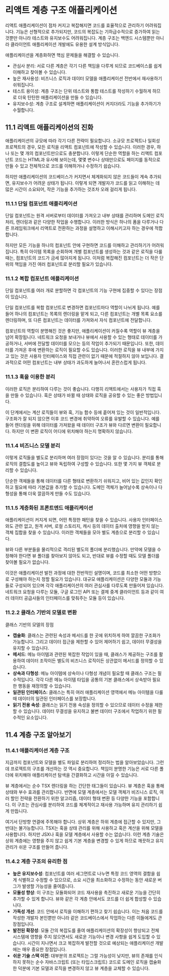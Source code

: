 # 리액트 계층 구조 애플리케이션

리액트 애플리케이션이 점차 커지고 복잡해지면 코드를 효율적으로 관리하기 어려워집니다. 기능은 선형적으로 추가되지만, 코드의 복잡도는 기하급수적으로 증가하여 읽는 것뿐만 아니라 테스트와 유지보수도 어려워집니다. 계층 구조는 백엔드 시스템뿐만 아니라 클라이언트 애플리케이션 개발에도 유용한 설계 방식입니다.

애플리케이션을 계층화하면 핵심 문제들을 해결할 수 있습니다.

- 관심사 분리: 서로 다른 계층은 각기 다른 책임을 다루게 되므로 코드베이스를 쉽게 이해하고 찾아볼 수 있습니다.
- 높은 재사용성: 비즈니스 로직과 데이터 모델을 애플리케이션 전반에서 재사용하기 쉬워집니다.
- 테스트 용이성: 계층 구조는 단위 테스트와 통합 테스트를 작성하기 수월하게 하므로 더욱 탄탄한 애플리케이션을 만들 수 있습니다.
- 유지보수성: 계층 구조로 설계하면 애플리케이션이 커지더라도 기능을 추가하기가 수월합니다.

## 11.1 리액트 애플리케이션의 진화

애플리케이션의 규모에 따라 각기 다른 전략이 필요합니다. 소규모 프로젝트나 일회성 프로젝트의 경우, 모든 로직을 리액트 컴포넌트에 작성할 수 있습니다. 이러한 경우, 하나 또는 몇 개의 컴포넌트만으로도 충분합니다. 이렇게 단순한 역할을 하는 리액트 컴포넌트 코드는 HTML과 유사해 보이는데, 몇몇 변수나 상태만으로도 페이지를 동적으로 만들 수 있고 전체적으로 코드를 이해하거나 수정하기 쉽습니다.

하지만 애플리케이션의 코드베이스가 커지면서 체계화되지 않은 코드들이 계속 추가되면, 유지보수가 어려운 상태가 됩니다. 이렇게 되면 개발자가 코드를 읽고 이해하는 데 많은 시간이 소요되어, 작은 기능을 추가하는 것조차 오래 걸리게 됩니다.

### 11.1.1 단일 컴포넌트 애플리케이션

단일 컴포넌트는 원격 서버로부터 데이터를 가져오고 내부 상태를 관리하며 도메인 로직 처리, 렌더링과 같은 다양한 작업을 수행합니다. 이러한 방식은 하나의 폼을 다루거나 다른 프레임워크에서 리액트로 전환하는 과정을 설명하고 이해시키고자 하는 경우에 적합합니다.

하지만 모든 기능을 하나의 컴포넌트 안에 구현하면 코드를 이해하고 관리하기가 어려워집니다. 특히 아이템 목록을 순회하며 개별 컴포넌트를 생성하는 것과 같은 로직을 다룰 때는, 컴포넌트의 코드가 금세 많아지게 됩니다. 이처럼 복잡해진 컴포넌트는 더 작은 단위의 책임을 가진 여러 컴포넌트로 분리할 필요가 있습니다.

### 11.1.2 복합 컴포넌트 애플리케이션

단일 컴포넌트를 여러 개로 분할하면 각 컴포넌트의 기능 구현에 집중할 수 있다는 장점이 있습니다.

단일 컴포넌트를 복합 컴포넌트로 변경하면 컴포넌트마다 역할이 나뉘게 됩니다. 예를 들어 하나의 컴포넌트는 목록의 렌더링을 맡게 되고, 다른 컴포넌트는 개별 목록 요소를 렌더링하며, 또 다른 컴포넌트는 데이터를 가져와서 자식 컴포넌트에 전달합니다.

컴포넌트의 역할이 분명해진 것은 좋지만, 애플리케이션이 커질수록 역할이 뷰 계층을 넘어 확장됩니다. 네트워크 요청을 보내거나 뷰에서 사용할 수 있는 형태로 데이터를 가공하거나, 서버에 전달할 데이터를 모으는 등의 작업이 추가되기 때문입니다. 또한, 데이터를 가져온 후에 변환하는 로직이 필요할 수도 있습니다. 이러한 로직을 뷰 내부에 가지고 있는 것은 사용자 인터페이스와 직접 관련이 없기 때문에 적절하지 않아 보입니다. 결과적으로 어떤 컴포넌트는 내부 상태가 과도하게 늘어나서 혼란스럽게 됩니다.

### 11.1.3 훅을 이용한 분리

이러한 로직은 분리하여 다루는 것이 좋습니다. 다행히 리액트에서는 사용자가 직접 훅을 만들 수 있습니다. 훅은 상태가 바뀔 때 상태와 로직을 공유할 수 있는 좋은 방법입니다.

이 단계에서는 계산 로직들이 뷰와 훅, 기능 함수 등에 흩어져 있는 것이 일반적입니다. 구조화가 잘 되지 않으면 이후 코드 변경에 취약하여 오류를 유발할 수 있습니다. 예를 들어 렌더링을 위해 데이터를 가져왔을 때 데이터 구조가 뷰와 다르면 변환이 필요합니다. 하지만 이 변환 로직이 어디에 위치해야 하는지 명확하지 않습니다.

### 11.1.4 비즈니스 모델 분리

이렇게 로직들을 별도로 분리하며 여러 장점이 있다는 것을 알 수 있습니다. 분리를 통해 로직의 결합도를 높이고 뷰와 독립하여 구성할 수 있습니다. 또한 몇 가지 뷰 객체로 분리할 수 있습니다.

단순한 객체들을 통해 데이터를 다른 형태로 변환하기 쉬워지고, 비어 있는 값인지 확인하고 필요에 따라 기본값을 추가할 수 있습니다. 도메인 객체가 늘어날수록 상속이나 다형성을 통해 더욱 깔끔하게 만들 수도 있습니다.

### 11.1.5 계층화된 프론트엔드 애플리케이션

애플리케이션이 커지게 되면, 어떤 특정한 패턴을 찾을 수 있습니다. 사용자 인터페이스와도 관련 없고, 원격 서버, 로컬 스토리지, 캐시 등의 데이터 출처에 영향을 받지 않는 객체 집합을 찾을 수 있습니다. 이러한 객체들을 모아 별도 계층으로 분리할 수 있습니다.

뷰와 다른 부분들을 물리적으로 격리된 별도의 폴더에 분리했습니다. 만약에 모델을 수정해야 한다면 뷰 폴더를 찾아보지 않아도 되고, 반대로 뷰를 수정할 때도 모델 폴더를 찾아볼 필요가 없습니다.

이것은 애플리케이션 발전 과정에 대한 전반적인 설명이며, 코드를 최소한 어떤 방향으로 구성해야 하는지 정할 필요가 있습니다. 대규모 애플리케이션은 다양한 모듈과 기능들로 구성되어 있으며 각각 애플리케이션의 여러 관심사를 다루도록 만들어져 있습니다. 네트워크 요청을 다루는 모듈, 구글 로그인 API 또는 결제 중계 클라이언트 등과 같이 여러 데이터 공급사들의 인터페이스를 맞춰주는 모듈 등이 있습니다.

### 11.2.2 클래스 기반의 모델로 변환

클래스 기반의 모델의 장점

- **캡슐화**: 클래스는 관련된 속성과 메서드를 한 곳에 위치하게 하여 깔끔한 구조화가 가능합니다. 그리고 데이터 접근을 제한할 수 있어 제어하기 쉽고, 데이터 무결성을 유지할 수 있습니다.
- **메서드**: 메뉴 아이템과 관련된 복잡한 작업이 있을 때, 클래스가 제공하는 구조를 활용하여 데이터 조작이든 별도의 비즈니스 로직이든 상관없이 메서드를 정의할 수 있습니다.
- **상속과 다형성**: 메뉴 아이템에 상속이나 다형성 개념이 필요할 때 클래스 구조는 필수적입니다. 각각 다른 메뉴 아이템 타입을 공통의 기본 클래스에서 상속받아 필요한 행동을 재정의할 수 있습니다.
- **일관된 인터페이스**: 클래스는 특히 여러 애플리케이션 영역에서 메뉴 아이템을 다룰 때 데이터의 일관된 인터페이스를 보장합니다.
- **읽기 전용 속성**: 클래스는 읽기 전용 속성을 정의할 수 있으므로 데이터 수정을 제한할 수 있습니다. 데이터 무결성을 유지하고 불변 데이터 구조에서 작업하기 위한 필수적인 요소입니다.

## 11.4 계층 구조 알아보기

### 11.4.1 애플리케이션 계층 구조

지금까지 컴포넌트와 모델을 별도 파일로 분리하여 정리하는 법을 알아보았습니다. 그런데 프로젝트의 구조를 개선하는 것 역시 중요합니다. 책임이 분명한 기능은 서로 다른 폴더에 위치해야 애플리케이션 탐색을 간결화하고 시간을 아낄 수 있습니다.

뷰 계층에서는 순수 TSX 렌더링을 하는 간단한 태그들이 있습니다. 뷰 계층은 훅을 통해 상태와 부수 효과를 관리합니다. 반면에 모델 계층에서는 모델 객체가 비즈니스 로직, 여러 할인 전략을 전환하기 위한 알고리즘, 데이터 형태 변환 등 다양한 기능을 포함합니다. 이 구조는 관심사를 분리하여 코드를 체계적이고 재사용 가능하며 유지 관리하기 쉽게 만듭니다.

여기서 단방향 연결에 주목해야 합니다. 상위 계층은 하위 계층에 접근할 수 있지만, 그 반대는 불가능합니다. TSX는 훅을 상태 관리를 위해 사용하고 훅은 계산을 위해 모델을 사용합니다. 하지만 JSX나 훅을 모델 계층에서 사용할 수는 없습니다. 이런 계층 기술은 상위 계층에는 영향을 주지 않고 쉽게 기본 계층을 변경할 수 있게 하므로 깨끗하고 유지 관리가 쉬운 구조를 만들어 줍니다.

### 11.4.2 계층 구조의 유리한 점

- **높은 유지보수성**: 컴포넌트를 여러 세그먼트로 나누면 특정 코드 영역의 결함을 쉽게 식별하고 수정할 수 있으므로, 소요 시간을 최소화하고 수정하는 동안 새로운 버그가 발생할 가능성을 줄여줍니다.
- **모듈성 향상**: 이 구조는 모듈화되어 코드 재사용을 촉진하고 새로운 기능을 간단히 추가할 수 있게 합니다. 뷰와 같은 각 계층 안에서도 코드를 더 쉽게 합성할 수 있습니다.
- **가독성 개선**: 코드 안에서 로직을 이해하기 편하고 찾기 쉽습니다. 이는 처음 코드를 작성한 개발자 본인뿐만 아니라 같은 코드베이스에서 작업하는 다른 이들에게도 큰 장점입니다.
- **발전된 확장성**: 모듈 간의 복잡도를 줄여 애플리케이션의 확장성이 향상되고 전체 시스템에 영향을 주지 않으면서도 새로운 기능이나 변경 사항을 쉽게 도입할 수 있습니다. 시간이 지나면서 크고 복잡하게 발전할 것으로 예상되는 애플리케이션 개발에는 매우 중요한 장점입니다.
- **쉬운 기술 스택 이전**: 대부분의 프로젝트는 그럴 가능성이 낮지만, 뷰의 존재를 인식하지 못하는 순수 자바스크립트 (또는 타입스크립트) 코드로 도메인 로직을 캡슐화한 덕분에 기본 모델과 로직을 변경하지 않고 뷰 계층을 교체할 수 있습니다.
